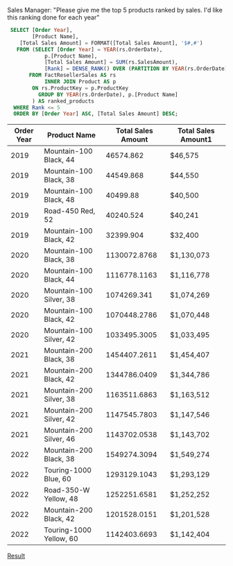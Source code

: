 
Sales Manager: "Please give me the top 5 products ranked by sales. I'd like this ranking done for each year"

 ```sql
  SELECT [Order Year],
         [Product Name],
	 [Total Sales Amount] = FORMAT([Total Sales Amount], '$#,#')
    FROM (SELECT [Order Year] = YEAR(rs.OrderDate),
	         p.[Product Name],
	         [Total Sales Amount] = SUM(rs.SalesAmount),
	         [Rank] = DENSE_RANK() OVER (PARTITION BY YEAR(rs.OrderDate) ORDER BY SUM(rs.SalesAmount) DESC)
	    FROM FactResellerSales AS rs
	         INNER JOIN Product AS p
		 ON rs.ProductKey = p.ProductKey
           GROUP BY YEAR(rs.OrderDate), p.[Product Name]
         ) AS ranked_products
   WHERE Rank <= 5
   ORDER BY [Order Year] ASC, [Total Sales Amount] DESC;
   ```
   
   | Order Year | Product Name            | Total Sales Amount | Total Sales Amount1 |
|------------|-------------------------|--------------------|---------------------|
| 2019       | Mountain-100 Black, 44  | 46574.862          | $46,575             |
| 2019       | Mountain-100 Black, 38  | 44549.868          | $44,550             |
| 2019       | Mountain-100 Black, 48  | 40499.88           | $40,500             |
| 2019       | Road-450 Red, 52        | 40240.524          | $40,241             |
| 2019       | Mountain-100 Black, 42  | 32399.904          | $32,400             |
| 2020       | Mountain-100 Black, 38  | 1130072.8768       | $1,130,073          |
| 2020       | Mountain-100 Black, 44  | 1116778.1163       | $1,116,778          |
| 2020       | Mountain-100 Silver, 38 | 1074269.341        | $1,074,269          |
| 2020       | Mountain-100 Black, 42  | 1070448.2786       | $1,070,448          |
| 2020       | Mountain-100 Silver, 42 | 1033495.3005       | $1,033,495          |
| 2021       | Mountain-200 Black, 38  | 1454407.2611       | $1,454,407          |
| 2021       | Mountain-200 Black, 42  | 1344786.0409       | $1,344,786          |
| 2021       | Mountain-200 Silver, 38 | 1163511.6863       | $1,163,512          |
| 2021       | Mountain-200 Silver, 42 | 1147545.7803       | $1,147,546          |
| 2021       | Mountain-200 Silver, 46 | 1143702.0538       | $1,143,702          |
| 2022       | Mountain-200 Black, 38  | 1549274.3094       | $1,549,274          |
| 2022       | Touring-1000 Blue, 60   | 1293129.1043       | $1,293,129          |
| 2022       | Road-350-W Yellow, 48   | 1252251.6581       | $1,252,252          |
| 2022       | Mountain-200 Black, 42  | 1201528.0151       | $1,201,528          |
| 2022       | Touring-1000 Yellow, 60 | 1142403.6693       | $1,142,404          |
   
  [Result](product_sales_rank_by_year.csv)
